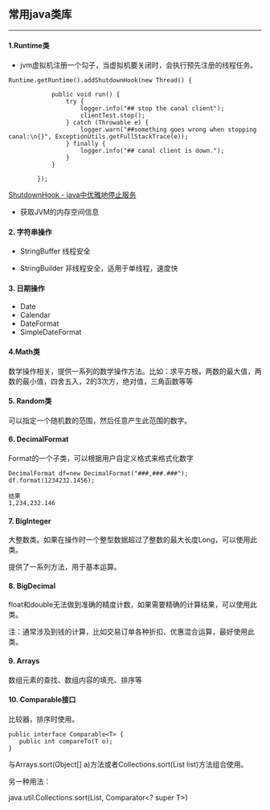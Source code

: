 ## 常用java类库

---

#### 1.Runtime类

* jvm虚拟机注册一个勾子，当虚拟机要关闭时，会执行预先注册的线程任务。

```
Runtime.getRuntime().addShutdownHook(new Thread() {

            public void run() {
                try {
                    logger.info("## stop the canal client");
                    clientTest.stop();
                } catch (Throwable e) {
                    logger.warn("##something goes wrong when stopping canal:\n{}", ExceptionUtils.getFullStackTrace(e));
                } finally {
                    logger.info("## canal client is down.");
                }
            }

        });
 ```
 
 [ShutdownHook - java中优雅地停止服务](https://mp.weixin.qq.com/s/z5bfW8OJOYMK-fzSzDOkdg)
 
 * 获取JVM的内存空间信息
 
#### 2. 字符串操作

* StringBuffer 线程安全

* StringBuilder 非线程安全，适用于单线程，速度快

#### 3. 日期操作

* Date
* Calendar
* DateFormat
* SimpleDateFormat

#### 4.Math类

数学操作相关，提供一系列的数学操作方法。比如：求平方根，两数的最大值，两数的最小值，四舍五入，2的3次方，绝对值，三角函数等等

#### 5. Random类

可以指定一个随机数的范围，然后任意产生此范围的数字。

#### 6. DecimalFormat

Format的一个子类，可以根据用户自定义格式来格式化数字

```
DecimalFormat df=new DecimalFormat("###,###.###");
df.format(1234232.1456);

结果
1,234,232.146

```

#### 7. BigInteger

大整数类。如果在操作时一个整型数据超过了整数的最大长度Long，可以使用此类。

提供了一系列方法，用于基本运算。

#### 8. BigDecimal

float和double无法做到准确的精度计数，如果需要精确的计算结果，可以使用此类。

注：通常涉及到钱的计算，比如交易订单各种折扣、优惠混合运算，最好使用此类。


#### 9. Arrays

数组元素的查找、数组内容的填充、排序等

#### 10. Comparable接口

比较器，排序时使用。

```
public interface Comparable<T> {
   public int compareTo(T o);
} 
 ```
 
与Arrays.sort(Object[] a)方法或者Collections.sort(List<T> list)方法组合使用。
 
另一种用法：

java.util.Collections.sort(List<T>, Comparator<? super T>)
